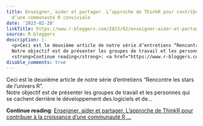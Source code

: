 ```yaml
---
title: Enseigner, aider et partager. L’approche de ThinkR pour contribuer à la croissance
  d’une communauté R conviviale
date: '2023-02-28'
linkTitle: https://www.r-bloggers.com/2023/02/enseigner-aider-et-partager-lapproche-de-thinkr-pour-contribuer-a-la-croissance-dune-communaute-r-conviviale/
source: R-bloggers
description: |-
  <p>Ceci est le deuxième article de notre série d’entretiens “Rencontre les stars de l’univers R”.<br />
  Notre objectif est de présenter les groupes de travail et les personnes qui se cachent derrière le développement des logiciels et de...</p>
  <strong>Continue reading</strong>: <a href="https://www.r-bloggers.com/2023/02/enseigner-aider-et-partager-lapproche-de-thinkr-pour-contribuer-a-la-croissance-dune-communaute-r-conviviale/">Enseigner, aider et partager. L’approche de ThinkR pour contribuer à la croissance d’une communauté R ...
disable_comments: true
---
```

<p>Ceci est le deuxième article de notre série d’entretiens “Rencontre les stars de l’univers R”.<br />
Notre objectif est de présenter les groupes de travail et les personnes qui se cachent derrière le développement des logiciels et de...</p>
<strong>Continue reading</strong>: <a href="https://www.r-bloggers.com/2023/02/enseigner-aider-et-partager-lapproche-de-thinkr-pour-contribuer-a-la-croissance-dune-communaute-r-conviviale/">Enseigner, aider et partager. L’approche de ThinkR pour contribuer à la croissance d’une communauté R ...